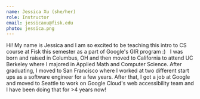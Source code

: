 ```yaml
---
name: Jessica Xu (she/her)
role: Instructor
email: jessicaxu@fisk.edu
photo: jessica.png
---
```


Hi! My name is Jessica and I am so excited to be teaching this intro to CS course at Fisk this semester as a part of Google's GIR program :)
&nbsp;
I was born and raised in Columbus, OH and then moved to California to attend UC Berkeley where I majored in Applied Math and Computer Science. After graduating, I moved to San Francisco where I worked at two different start ups as a software engineer for a few years. After that, I got a job at Google and moved to Seattle to work on Google Cloud's web accessibility team and I have been doing that for >4 years now!